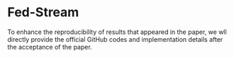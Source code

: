 # Fed-Stream
To enhance the reproducibility of results that appeared in the paper,
we wll directly provide the official GitHub codes and implementation details after the acceptance of the paper.

